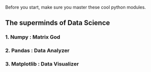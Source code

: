Before you start, make sure you master these cool python modules.

<h2>The superminds of Data Science </h2>

<h3> 1. Numpy : Matrix God
<h3> 2. Pandas : Data Analyzer
<h3> 3. Matplotlib : Data Visualizer</h3>

